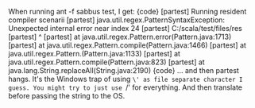 When running ant -f sabbus test, I get:
{code}
    [partest] Running resident compiler scenarii
  [partest] java.util.regex.PatternSyntaxException: Unexpected internal error near index 24
  [partest] C:/scala/test/files/res\
  [partest]                         ^
  [partest] 	at java.util.regex.Pattern.error(Pattern.java:1713)
  [partest] 	at java.util.regex.Pattern.compile(Pattern.java:1466)
  [partest] 	at java.util.regex.Pattern.<init>(Pattern.java:1133)
  [partest] 	at java.util.regex.Pattern.compile(Pattern.java:823)
  [partest] 	at java.lang.String.replaceAll(String.java:2190)
{code}
... and then partest hangs. It's the Windows trap of using `\' as file separate character I guess. You might try to just use `/' for everything. And then translate
before passing the string to the OS.


